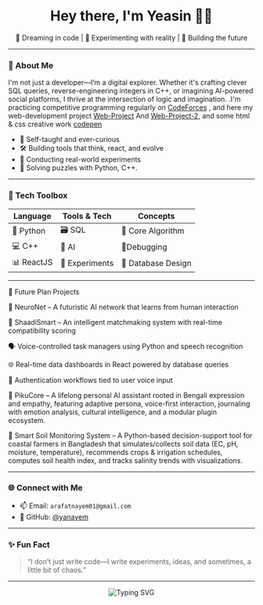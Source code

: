 <h1 align="center">Hey there, I'm Yeasin 👨‍💻</h1>
<p align="center">
  🚀 Dreaming in code | 🧪 Experimenting with reality | 🤖 Building the future
</p>

---

### 🧬 About Me

I'm not just a developer—I’m a digital explorer. Whether it's crafting clever SQL queries, reverse-engineering integers in C++, or imagining AI-powered social platforms, I thrive at the intersection of logic and imagination.
.I'm practicing competitive programming regularly on [CodeForces](https://codeforces.com/profile/yanayem) , and here my web-development project [Web-Project](https://vercel.com/yeasin-arafats-projects-e284b126) And [Web-Project-2](https://app.netlify.com/teams/arafatnayem01/projects), and some html & css creative work [codepen](https://codepen.io/Yeasin-Arafat-Nayem-Bhuiyan)

- 🧠 Self-taught and ever-curious
- 🛠️ Building tools that think, react, and evolve
- 🌊 Conducting real-world experiments 
- 🧩 Solving puzzles with Python, C++.

---

### 🧰 Tech Toolbox

| Language     | Tools & Tech   | Concepts       |
|-------------|-----------------|----------------|
| 🐍 Python  | 🗃️ SQL | 🔄 Core Algorithm|
| 💻 C++     | 🧠 AI | 🔐Debugging |
| 📊 ReactJS | 🧪 Experiments | 🧱 Database Design |

---

🚧 Future Plan Projects

🧠 NeuroNet – A futuristic AI network that learns from human interaction

💍 ShaadiSmart – An intelligent matchmaking system with real-time compatibility scoring

🗣️ Voice-controlled task managers using Python and speech recognition

🌐 Real-time data dashboards in React powered by database queries

🔐 Authentication workflows tied to user voice input

🤖 PikuCore – A lifelong personal AI assistant rooted in Bengali expression and empathy, featuring adaptive persona, voice-first interaction, journaling with emotion analysis, cultural intelligence, and a modular plugin ecosystem.

🌱 Smart Soil Monitoring System – A Python-based decision-support tool for coastal farmers in Bangladesh that simulates/collects soil data (EC, pH, moisture, temperature), recommends crops & irrigation schedules, computes soil health index, and tracks salinity trends with visualizations.


---

### 🌐 Connect with Me

- 📫 Email: `arafatnayem01@gmail.com`
- 🧠 GitHub: [@yanayem](https://github.com/yanayem)

---

### ✨ Fun Fact

> “I don’t just write code—I write experiments, ideas, and sometimes, a little bit of chaos.”

---

<p align="center">
  <img src="https://readme-typing-svg.demolab.com?font=Fira+Code&pause=1000&center=true&vCenter=true&width=435&lines=Welcome+to+my+digital+lab!;Let's+build+something+extraordinary." alt="Typing SVG" />
</p>
